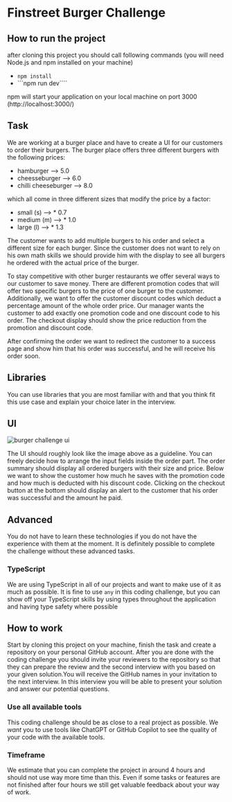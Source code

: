 # Finstreet Burger Challenge

## How to run the project

after cloning this project you should call following commands (you will need Node.js and npm installed on your machine)

- `npm install`
- ```npm run dev````

npm will start your application on your local machine on port 3000 (http://localhost:3000/)

## Task

We are working at a burger place and have to create a UI for our customers to order their burgers. The burger place offers three different burgers with the following prices:

- hamburger --> 5.0
- cheesseburger --> 6.0
- chilli cheeseburger --> 8.0

which all come in three different sizes that modify the price by a factor:

- small (s) --> \* 0.7
- medium (m) --> \* 1.0
- large (l) --> \* 1.3

The customer wants to add multiple burgers to his order and select a different size for each burger. Since the customer does not want to rely on his own math skills we should provide him with the display to see all burgers he ordered with the actual price of the burger.

To stay competitive with other burger restaurants we offer several ways to our customer to save money. There are different promotion codes that will offer two specific burgers to the price of one burger to the customer. Additionally, we want to offer the customer discount codes which deduct a percentage amount of the whole order price. Our manager wants the customer to add exactly one promotion code and one discount code to his order. The checkout display should show the price reduction from the promotion and discount code.

After confirming the order we want to redirect the customer to a success page and show him that his order was successful, and he will receive his order soon.

## Libraries

You can use libraries that you are most familiar with and that you think fit this use case and explain your choice later in the interview.

## UI

![burger challenge ui](./ui.svg)

The UI should roughly look like the image above as a guideline. You can freely decide how to arrange the input fields inside the order part. The order summary should display all ordered burgers with their size and price. Below we want to show the customer how much he saves with the promotion code and how much is deducted with his discount code. Clicking on the checkout button at the bottom should display an alert to the customer that his order was successful and the amount he paid.

## Advanced

You do not have to learn these technologies if you do not have the experience with them at the moment. It is definitely possible to complete the challenge without these advanced tasks.

### TypeScript

We are using TypeScript in all of our projects and want to make use of it as much as possible. It is fine to use `any` in this coding challenge, but you can show off your TypeScript skills by using types throughout the application and having type safety where possible

## How to work

Start by cloning this project on your machine, finish the task and create a repository on your personal GitHub account. After you are done with the coding challenge you should invite your reviewers to the repository so that they can prepare the review and the second interview with you based on your given solution.You will receive the GitHub names in your invitation to the next interview. In this interview you will be able to present your solution and answer our potential questions.

### Use all available tools

This coding challenge should be as close to a real project as possible. We _want_ you to use tools like ChatGPT or GitHub Copilot to see the quality of your code with the available tools.

### Timeframe

We estimate that you can complete the project in around 4 hours and should not use way more time than this. Even if some tasks or features are not finished after four hours we still get valuable feedback about your way of work.
